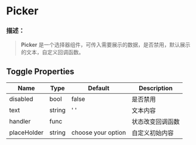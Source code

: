 Picker
===


### 描述：
>**Picker** 是一个选择器组件，可传入需要展示的数据，是否禁用，默认展示的文本，自定义回调函数。

## Toggle Properties

Name | Type | Default | Description
---  |  --- | --- | ---  
disabled | bool |false |是否禁用| 
text | string | ' ' |文本内容| 
handler | func |  | 状态改变回调函数|
placeHolder | string | choose your option |自定义初始内容| 
